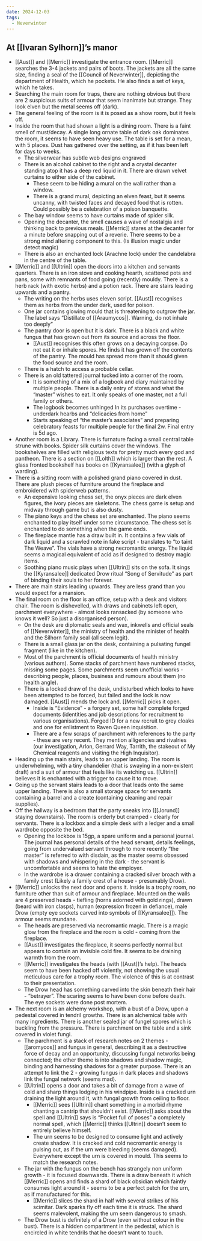 ```yaml
---
date: 2024-12-03
tags:
  - Neverwinter
---
```

## At [[Ivaran Sylhorn]]’s manor
- [[Aust]] and [[Merric]] investigate the entrance room. [[Merric]] searches the 3-4 jackets and pairs of boots. The jackets are all the same size, finding a seal of the [[Council of Neverwinter]], depicting the department of Health, which he pockets. He also finds a set of keys, which he takes. 
- Searching the main room for traps, there are nothing obvious but there are 2 suspicious suits of armour that seem inanimate but strange. They look elven but the metal seems off (dark).
- The general feeling of the room is it is posed as a show room, but it feels off. 
- Inside the room that had shown a light is a dining room. There is a faint smell of must/decay. A single long ornate table of dark oak dominates the room, it seems to have seen heavy use. The table is set for a mean, with 5 places. Dust has gathered over the setting, as if it has been left for days to weeks. 
	- The silverwear has subtle web designs engraved
	- There is an alcohol cabinet to the right and a crystal decanter standing atop it has a deep red liquid in it. There are drawn velvet curtains to either side of the cabinet.
		- These seem to be hiding a mural on the wall rather than a window.
		- There is a grand mural, depicting an elven feast, but it seems uncanny, with twisted faces and decayed food that is rotten. Could possibly be a celebration of a poison banquette. 
	- The bay window seems to have curtains made of spider silk.
	- Opening the decanter, the smell causes a wave of nostalgia and thinking back to previous meals. [[Merric]] stares at the decanter for a minute before snapping out of a reverie. There seems to be a strong mind altering component to this. (Is illusion magic under detect magic)
	- There is also an enchanted lock (Arachne lock) under the candelabra in the centre of the table. 
- [[Merric]] and [[Ultrin]] open the doors into a kitchen and servants quarters. There is an iron stove and cooking hearth, scattered pots and pans, some with remnants of food going (recently) mouldy. There is a herb rack (with exotic herbs) and a potion rack. There are stairs leading upwards and a pantry.
	- The writing on the herbs uses eleven script. [[Aust]] recognises them as herbs from the under dark, used for poison. 
	- One jar contains glowing mould that is threatening to outgrow the jar. The label says “Distillate of [[Araumycos]]. Warning, do not inhale too deeply” 
	- The pantry door is open but it is dark. There is a black and white fungus that has grown out from its source and across the floor. 
		- [[Aust]] recognises this often grows on a decaying corpse. Do not eat it or inhale spores. He finds it has grown off the contents of the pantry. The mould has spread more than it should given the food source and the room.
	- There is a hatch to access a probable cellar.
	- There is an old tattered journal tucked into a corner of the room.
		- It is something of a mix of a logbook and diary maintained by multiple people. There is a daily entry of stores and what the “master” wishes to eat. It only speaks of one master, not a full family or others. 
		- The logbook becomes unhinged In its purchases overtime - underdark hearbs and “delicacies from home”
		- Starts speaking of “the master’s associates” and preparing celebratory feasts for multiple people for the final 2w. Final entry is 5d ago. 
- Another room is a Library. There is furnature facing a small central table strune with books. Spider silk curtains cover the windows. The bookshelves are filled with religious texts for pretty much every god and pantheon. There is a section on [[Lolth]] which is larger than the rest. A glass fronted bookshelf has books on [[Kyransalee]] (with a glyph of warding).
- There is a sitting room with a polished grand piano covered in dust. There are plush pieces of furniture around the fireplace and embroidered with spiderweb patterns.  
	- An expensive looking chess set, the onyx pieces are dark elven figures, the ivory pieces are skeletons. The chess game is setup and midway through game but is also dusty. 
	- The piano keys and the chess set are enchanted.  The piano seems enchanted to play itself under some circumstance. The chess set is enchanted to do something when the game ends.
	- The fireplace mantle has a draw built in. It contains a few vials of dark liquid and a scrawled note in fake script - translates to “to taint The Weave”. The vials have a strong necromantic energy. The liquid seems a magical equivalent of acid as if designed to destroy magic items.
	- Soothing piano music plays when [[Ultrin]] sits on the sofa. It sings the [[Kyransalee]] dedicated Drow ritual “Song of Servitude” as part of binding their souls to her forever. 
- There are main stairs leading upwards. They are less grand than you would expect for a mansion. 
- The final room on the floor is an office, setup with a desk and visitors chair. The room is dishevelled, with draws and cabinets left open, parchment everywhere - almost looks ransacked (by someone who knows it well? So just a disorganised person). 
	- On the desk are diplomatic seals and wax, inkwells and official seals of [[Neverwinter]], the ministry of health and the minister of health and the Silhorn family seal (all seem legit).
	- There is a small glass jar on the desk, containing a pulsating fungel fragment (like in the kitchen).
	- Most of the parchment is official documents of health ministry (various authors). Some stacks of parchment have numbered stacks, missing some pages. Some parchments seem unofficial works - describing people, places, business and rumours about them (no health angle). 
	- There is a locked draw of the desk, undisturbed which looks to have been attempted to be forced, but failed and the lock is now damaged. [[Aust]] mends the lock and. [[Merric]] picks it open.
		- Inside is “Evidence” - a forgery set, some half complete forged documents (identities and job descriptions for recruitment to various organisations). Forged ID for a new recruit to grey cloaks and one for enlistment to Raven Queen inquisition. 
		- There are a few scraps of parchment with references to the party - these are very recent. They mention alligencies and rivalries (our investigation, Arlon, Gerrard Way, Tarrith, the stakeout of My Chemical reagents and visiting the High Inquisitor). 
- Heading up the main stairs, leads to an upper landing. The room is underwhelming, with a tiny chandelier (that is swaying in a non-existent draft) and a suit of armour that feels like its watching us. [[Ultrin]] believes it is enchanted with a trigger to cause it to move. 
- Going up the servant stairs leads to a door that leads onto the same upper landing. There is also a small storage space for servants containing a barrel and a create (containing cleaning and repair supplies). 
- Off the hallway is a bedroom that the party sneaks into ([[Jorund]] staying downstairs). The room is orderly but cramped - clearly for servants. There is a lockbox and a simple desk with a ledger and a small wardrobe opposite the bed. 
	- Opening the lockbox is 15gp, a spare uniform and a personal journal. The journal has personal details of the head servant, details feelings, going from undervalued servant through to more recently “the master” is referred to with disdain, as the master seems obsessed with shadows and whispering in the dark - the servant is uncomfortable and seems to hate the employer. 
	- In the wardrobe is a drawer containing a cracked silver broach with a family crest (Likely a family crest of a house - presumably Drow). 
- [[Merric]] unlocks the next door and opens it. Inside is a trophy room, no furniture other than suit of armour and fireplace. Mounted on the walls are 4 preserved heads - tiefling (horns adorned with gold rings), drawn (beard with iron clasps), human (expression frozen in defiance), male Drow (empty eye sockets carved into symbols of [[Kyransalee]]). The armour seems mundane. 
	- The heads are preserved via necromantic magic. There is a magic glow from the fireplace and the room is cold - coming from the fireplace. 
	- [[Aust]] investigates the fireplace, it seems perfectly normal but appears to contain an invisible cold fire. It seems to be draining warmth from the room. 
	- [[Merric]] investigates the heads (with [[Aust]]’s help). The heads seem to have been hacked off violently, not showing the usual meticulous care for a trophy room. The violence of this is at contrast to their presentation. 
	- The Drow head has something carved into the skin beneath their hair - “betrayer”. The scaring seems to have been done before death. The eye sockets were done post mortem.
- The next room is an alchemy workshop, with a bust of a Drow, upon a pedestal covered in tendril growths. There is an alchemical table with many ingredients. There is another sealed jar of fungel spores which is buckling from the pressure. There is parchment on the table and a sink covered in violet fungi. 
	- The parchment is a stack of research notes on 2 themes - [[aromycos]] and fungus in general, describing it as a destructive force of decay and an opportunity, discussing fungal networks being connected; the other theme is into shadows and shadow magic, binding and harnessing shadows for a greater purpose. There is an attempt to link the 2 - growing fungus in dark places and shadows link the fungal network (seems mad).
	- [[Ultrin]] opens a door and takes a bit of damage from a wave of cold and sharp things lodging in his windpipe. Inside is a cracked urn draining the light around it, with fungal growth from ceiling to floor. 
		- [[Merric]] sees [[Ultrin]] chant something in a morbid rhyme chanting a cantrip that shouldn’t exist. [[Merric]] asks about the spell and [[Ultrin]] says is “Pocket full of poses” a completely normal spell, which [[Merric]] thinks [[Ultrin]] doesn’t seem to entirely believe himself. 
		- The urn seems to be designed to consume light and actively create shadow. It is cracked and cold necromantic energy is pulsing out, as if the urn were bleeding (seems damaged). Everywhere except the urn is covered in mould. This seems to match the research notes.
	- The jar with the fungus on the bench has strangely non uniform growth - it is focused downwards. There is a draw beneath it which [[Merric]] opens and finds a shard of black obsidian which faintly consumes light around it - seems to be a perfect patch for the urn, as if manufactured for this. 
		- [[Merric]] slices the shard in half with several strikes of his scimitar. Dark sparks fly off each time it is struck. The shard seems malevolent, making the urn seem dangerous to smash. 
	- The Drow bust is definitely of a Drow (even without colour in the bust). There is a hidden compartment in the pedestal, which is encircled in white tendrils that he doesn’t want to touch.  